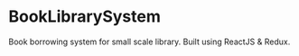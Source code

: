 # BookLibrarySystem
Book borrowing system for small scale library. Built using ReactJS &amp; Redux.
